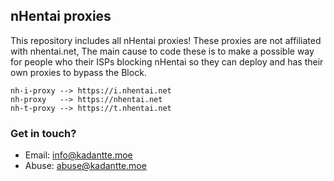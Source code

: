 ## nHentai proxies

This repository includes all nHentai proxies!
These proxies are not affiliated with nhentai.net, The main cause to code these is to make a possible way for people who their ISPs blocking nHentai so they can deploy and has their own proxies to bypass the Block.

```shell
nh-i-proxy --> https://i.nhentai.net
nh-proxy   --> https://nhentai.net
nh-t-proxy --> https://t.nhentai.net
```

### Get in touch?
  * Email: info@kadantte.moe
  * Abuse: abuse@kadantte.moe
